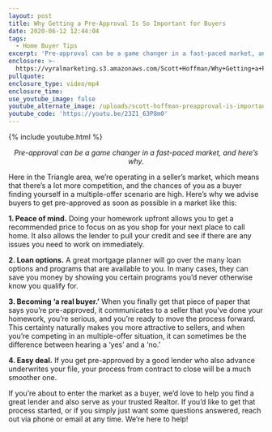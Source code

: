 ```yaml
---
layout: post
title: Why Getting a Pre-Approval Is So Important for Buyers
date: 2020-06-12 12:44:04
tags:
  - Home Buyer Tips
excerpt: 'Pre-approval can be a game changer in a fast-paced market, and here’s why.'
enclosure: >-
  https://vyralmarketing.s3.amazonaws.com/Scott+Hoffman/Why+Getting+a+Pre-Approval+Is+So+Important+for+Buyers.mp4
pullquote:
enclosure_type: video/mp4
enclosure_time:
use_youtube_image: false
youtube_alternate_image: /uploads/scott-hoffman-preapproval-is-important-yt.jpg
youtube_code: 'https://youtu.be/23Z1_63P8m0'
---
```


{% include youtube.html %}

<p style="text-align: center;"><em>Pre-approval can be a game changer in a fast-paced market, and here’s why.</em></p>

Here in the Triangle area, we’re operating in a seller’s market, which means that there’s a lot more competition, and the chances of you as a buyer finding yourself in a multiple-offer scenario are high. Here’s why we advise buyers to get pre-approved as soon as possible in a market like this:&nbsp;

**1\. Peace of mind.** Doing your homework upfront allows you to get a recommended price to focus on as you shop for your next place to call home. It also allows the lender to pull your credit and see if there are any issues you need to work on immediately.&nbsp;

**2\. Loan options.** A great mortgage planner will go over the many loan options and programs that are available to you. In many cases, they can save you money by showing you certain programs you’d never otherwise know you qualify for.

**3\. Becoming ‘a real buyer.’** When you finally get that piece of paper that says you’re pre-approved, it communicates to a seller that you’ve done your homework, you’re serious, and you’re ready to move the process forward. This certainty naturally makes you more attractive to sellers, and when you’re competing in an multiple-offer situation, it can sometimes be the difference between hearing a ‘yes’ and a ‘no.’&nbsp;

**4\. Easy deal.** If you get pre-approved by a good lender who also advance underwrites your file, your process from contract to close will be a much smoother one.&nbsp;

If you’re about to enter the market as a buyer, we’d love to help you find a great lender and also serve as your trusted Realtor. If you’d like to get that process started, or if you simply just want some questions answered, reach out via phone or email at any time. We’re here to help\!&nbsp;<br>&nbsp;
